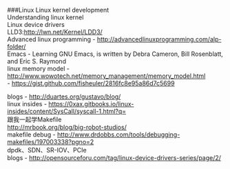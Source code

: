 ###Linux
Linux kernel development  
Understanding linux kernel  
Linux device drivers  
LLD3:http://lwn.net/Kernel/LDD3/  
Advanced linux programming - http://advancedlinuxprogramming.com/alp-folder/       
Emacs - Learning GNU Emacs, is written by Debra Cameron, Bill Rosenblatt, and Eric S. Raymond    
linux memory model - http://www.wowotech.net/memory_management/memory_model.html  
                   - https://gist.github.com/fisheuler/2816fc8e95a86d7c5699  

blogs - http://duartes.org/gustavo/blog/  
linux insides - https://0xax.gitbooks.io/linux-insides/content/SysCall/syscall-1.html?q=         
跟我一起学Makefile   
http://mrbook.org/blog/big-robot-studios/     
makefile debug - http://www.drdobbs.com/tools/debugging-makefiles/197003338?pgno=2      
dpdk、SDN、SR-IOV、PCIe    
blogs - http://opensourceforu.com/tag/linux-device-drivers-series/page/2/     

